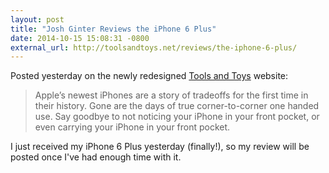 ```yaml
---
layout: post
title: "Josh Ginter Reviews the iPhone 6 Plus"
date: 2014-10-15 15:08:31 -0800
external_url: http://toolsandtoys.net/reviews/the-iphone-6-plus/
---
```


Posted yesterday on the newly redesigned [Tools and Toys][toolsandtoys] website:

> Apple’s newest iPhones are a story of tradeoffs for the first time in their history. Gone are the days of true corner-to-corner one handed use. Say goodbye to not noticing your iPhone in your front pocket, or even carrying your iPhone in your front pocket.

I just received my iPhone 6 Plus yesterday (finally!), so my review will be posted once I've had enough time with it.

[toolsandtoys]: http://toolsandtoys.net
